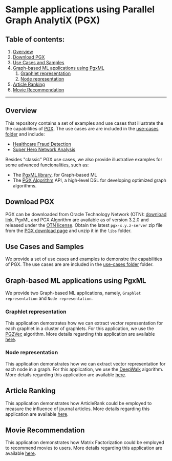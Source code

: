 # Sample applications using Parallel Graph AnalytiX (PGX)

## Table of contents:

1. [Overview](#overview)
2. [Download PGX](#pgx-download)
3. [Use Cases and Samples](#use-cases)
4. [Graph-based ML applications using PgxML](#pgxml-apps)
    1. [Graphlet representation](#graphlet-representation)
    2. [Node representation](#node-representation)
5. [Article Ranking](#article-ranking)
6. [Movie Recommendation](#movie-recommender)

****
    
## Overview <a name="overview"></a>
This repository contains a set of examples and use cases that illustrate the the capabilities of [PGX](https://www.oracle.com/technetwork/oracle-labs/parallel-graph-analytix).
The use cases are are included in the [use-cases folder](use-cases) and include:

* [Healthcare Fraud Detection](healthcare/README.md)
* [Super Hero Network Analysis](superhero/README.md)

Besides "classic" PGX use cases, we also provide illustrative examples for some advanced funcionalities, such as:

* The [PgxML library](https://docs.oracle.com/cd/E56133_01/latest/tutorials/mllib/index.html), for Graph-based ML
* The [PGX Algorithm](https://docs.oracle.com/cd/E56133_01/latest/tutorials/algorithm/index.html) API, a high-level DSL for developing optimized graph algorithms.

## Download PGX <a name="pgx-download"></a>
PGX can be downloaded from Oracle Technology Network (OTN): [download link](https://www.oracle.com/technetwork/oracle-labs/parallel-graph-analytix/downloads).
PgxML and PGX Algorithm are available as of version 3.2.0 and released under the [OTN license](https://www.oracle.com/technetwork/licenses/standard-license-152015.html).
Obtain the latest `pgx-x.y.z-server` zip file from the [PGX download page](https://www.oracle.com/technetwork/oracle-labs/parallel-graph-analytix/downloads) and unzip it in the `libs` folder.

## Use Cases and Samples <a name="pgx-use-cases"></a>
We provide a set of use cases and examples to demonstre the capabilities of PGX.
The use cases are are included in the [use-cases folder](use-cases) folder.

## Graph-based ML applications using PgxML <a name="pgxml-apps"></a>
We provide two Graph-based ML applications, namely, `Graphlet representation` and `Node representation`.

### Graphlet representation <a name="graphlet-representation"></a>
This application demostrates how we can extract vector representation for each graphlet in a cluster of graphlets.
For this application, we use the [PG2Vec](https://docs.oracle.com/cd/E56133_01/latest/tutorials/mllib/pg2vec.html) algorithm.
More details regarding this application are available [here](graphlet-representation/README.md).

### Node representation <a name="node-representation"></a>
This application demonstrates how we can extract vector representation for each node in a graph.
For this application, we use the [DeepWalk](https://docs.oracle.com/cd/E56133_01/latest/tutorials/mllib/deepwalk.html) algorithm.
More details regarding this application are available [here](node-representation/README.md).

## Article Ranking <a name="article-ranking"></a>
This application demonstrates how ArticleRank could be employed to measure the influence of journal articles.
More details regarding this application are available [here](article-ranking/README.md).

## Movie Recommendation <a name="movie-recommendation"></a>
This application demonstrates how Matrix Factorization could be employed to recommend movies to users.
More details regarding this application are available [here](movie-recommendation/README.md).

